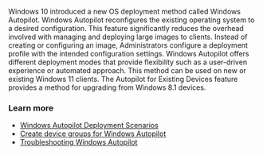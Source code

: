 Windows 10 introduced a new OS deployment method called Windows Autopilot. Windows Autopilot reconfigures the existing operating system to a desired configuration. This feature significantly reduces the overhead involved with managing and deploying large images to clients. Instead of creating or configuring an image, Administrators configure a deployment profile with the intended configuration settings. Windows Autopilot offers different deployment modes that provide flexibility such as a user-driven experience or automated approach. This method can be used on new or existing Windows 11 clients. The Autopilot for Existing Devices feature provides a method for upgrading from Windows 8.1 devices.

### Learn more

 -  [Windows Autopilot Deployment Scenarios](/mem/autopilot/user-driven)
 -  [Create device groups for Windows Autopilot](/mem/autopilot/enrollment-autopilot)
 -  [Troubleshooting Windows Autopilot](/mem/autopilot/troubleshooting)

